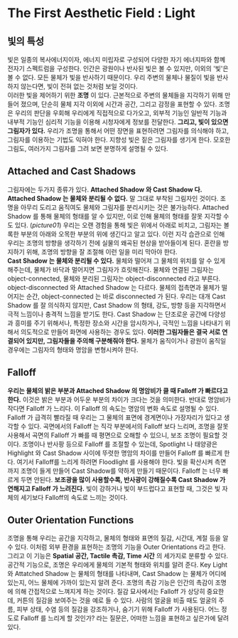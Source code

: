 # The First Aesthetic Field : Light
## 빛의 특성
빛은 일종의 복사에너지이자, 에너지 미립자로 구성되어 다양한 자기 에너지파와 함꼐 전자기 스펙트럼을 구성한다.
인간은 광원이나 반사된 빛은 볼 수 있지만, 이외의 '빛'은 볼 수 없다. 모든 물체가 빛을 반사하기 때문이다. 우리 주변의 물체나 물질이 빛을 반사하지 않는다면, 빛이 전혀 없는 것처럼 보일 것이다.    
이러한 빛을 제어하기 위한 __조명__ 이 있다. 근본적으로 주변의 물체들을 지각하기 위해 만들어 졌으며, 단순히 물체 지각 이외에 시간과 공간, 그리고 감정을 표현할 수 있다.
조명은 우리의 판단을 우회해 우리에게 직접적으로 다가오고, 외부적 기능인 일반적 기능과 내부적 기능인 심리적 기능을 이용해 시청자에게 정보를 전달한다.
__그리고, 빛이 있으면 그림자가 있다.__ 우리가 조명을 통해서 어떤 장면을 표현하려면 그림자를 의식해야 하고, 그림자를 이용하는 기법도 익혀야 한다.
지향성 빛은 짙은 그림자를 생기게 한다. 모호한 그림도, 여러가지 그림자를 그려 보면 분명하게 설명될 수 있다. 

## Attached and Cast Shadows
그림자에는 두가지 종류가 있다. __Attached Shadow 와 Cast Shadow 다.__
__Attached Shadow 는 물체와 분리될 수 없다.__ 말 그대로 부착된 그림자인 것이다. 조명을 아무리 도리고 움직여도 물체와 그림자를 분리시키는 것은 불가능하다.
Attached Shadow 를 통해 물체의 형태를 알 수 있지만, 이로 인해 물체의 형태를 잘못 지각할 수도 있다. (_picture01_)
우리는 오랜 경험을 통해 빛은 위에서 아래로 비치고, 그림자는 볼록한 부분의 아래와 오목한 부분의 위에 생긴다고 알고 있다.
이런 지각 습관으로 인해 우리는 조명의 방향을 생각하기 전에 실물의 왜곡된 현상을 받아들이게 된다. 혼란을 방지하기 위해, 조명의 방향을 잘 조절해 이런 일을 미리 막아야 한다.   
__Cast Shadow 는 물체와 분리될 수 있다.__ 물체와 떨어져 그 물체의 위치를 알 수 있게 해주는데, 물체가 바닥과 멀어지면 그림자가 흐릿해진다.
물체와 연결된 그림자는 object-connected, 물체와 분리된 그림자는 object-disconnected 라고 부른다.
object-disconnected 와 Attached Shadow 는 다르다. 물체의 접촉면과 물체가 떨어지는 순간, object-connected 는 바로 disconnected 가 된다.
우리는 대개 Cast Shadow 를 잘 의식하지 않지만, Cast Shadow 의 형태, 강도, 방향 등을 지각하면서 극적 느낌이나 충격적 느낌을 받기도 한다.
Cast Shadow 는 단조로운 공간에 다양성과 흥미를 주기 위해서나, 특정한 장소와 시간을 암시하거나, 극적인 느낌을 나타내기 위해서 의도적으로 만들어 화면에 사용하는 경우도 있다.
__이러한 그림자들은 결국 서로 연결되어 있지만, 그림자들을 주의해 구분해줘야 한다.__ 물체가 움직이거나 광원이 움직일 경우에는 그림자의 형태와 명암을 변형시켜야 한다.

## Falloff
__우리는 물체의 밝은 부분과 Attached Shadow 의 명암비가 클 때 Falloff 가 빠르다고 한다.__ 이것은 밝은 부분과 어두운 부분의 차이가 크다는 것을 의미한다. 반대로 명암비가 작다면 Falloff 가 느리다.
이 Falloff 의 속도는 명암의 변화 속도로 설명될 수 있다. Falloff 가 급격히 빨라질 때 우리는 그 물체의 표면에 경계면이나 가장자리가 있다고 생각할 수 있다. 
곡면에서의 Falloff 는 직각 부분에서의 Falloff 보다 느리며, 조명을 잘못 사용해서 곡면의 Falloff 가 빠를 때 평면으로 오해할 수 있으니, 보조 조명이 필요할 것이다.
조명이나 반사팡 등으로 Falloff 를 조절할 수 있는데, Spotlight 나 태양광은 Highlight 와 Cast Shadow 사이에 뚜렷한 명암의 차이를 만들어 Falloff 를 빠르게 한다.
여기서 Falloff를 느리게 하려면 Floodlight 를 사용해야 한다. 빛을 확산시켜 측면까지 조명이 들게 만들어 Cast Shadow를 약하게 만들기 때문이다.
Falloff 는 너무 빠르게 두면 안된다. __보조광을 많이 사용할수록, 반사광이 강해질수록 Cast Shadow 가 연해지고 Falloff 가 느려진다.__
빛이 강하거나 빛이 부드럽다고 표현할 때, 그것은 빛 자체의 세기보다 Falloff의 속도로 느끼는 것이다.

## Outer Orientation Functions
조명을 통해 우리는 공간을 지각하고, 물체의 형태와 표면의 질감, 시간대, 계절 등을 알 수 있다. 이처럼 외부 환경을 표현하는 조명의 기능을 Outer Orientations 라고 한다.
그리고 이 기능은 __Spatial 공간, Tactile 촉감, Time 시간__ 의 세가지로 분류할 수 있다.   
공간적 기능으로, 조명은 우리에게 물체의 기본적 형태와 위치를 알려 준다. 
Key Light 와 Attatched Shadow 는 물체의 형태를 나타내며, Cast Shadow 는 물체가 어디에 있는지, 어느 물체에 가까이 있는지 알려 준다.
조명의 촉감 기능은 인간의 촉감이 조명에 의해 간접적으로 느껴지게 하는 것이다. 질감 묘사에서는 Falloff 가 상당히 중요한데, 커튼의 질감을 보여주는 것을 예로 들 수 있다.
사람의 얼굴을 비출 때도 얼굴의 주름, 피부 상태, 수염 등의 질감을 강조하거나, 숨기기 위해 Falloff 가 사용된다. 
어느 정도로 Falloff 를 느리게 할 것인가? 라는 질문은, 어떠한 느낌을 표현하고 싶은가에 달려 있다. 

